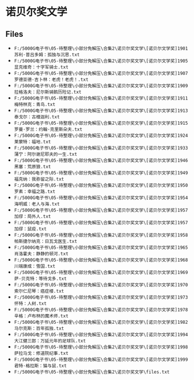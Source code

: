 # 诺贝尔奖文学

## Files

- `F:/5000G电子书\05-待整理\小部分免解压\合集2\诺贝尔奖文学\[诺贝尔文学奖]1901苏利·普吕多姆：孤独与沉思.txt`
- `F:/5000G电子书\05-待整理\小部分免解压\合集2\诺贝尔奖文学\[诺贝尔文学奖]1905显克维奇：十字军骑士.txt`
- `F:/5000G电子书\05-待整理\小部分免解压\合集2\诺贝尔奖文学\[诺贝尔文学奖]1907罗德亚德·吉卜林：老虎！老虎！.txt`
- `F:/5000G电子书\05-待整理\小部分免解压\合集2\诺贝尔奖文学\[诺贝尔文学奖]1909拉格洛夫：尼尔斯骑鹅历险记.txt`
- `F:/5000G电子书\05-待整理\小部分免解压\合集2\诺贝尔奖文学\[诺贝尔文学奖]1911梅特林克：青鸟.txt`
- `F:/5000G电子书\05-待整理\小部分免解压\合集2\诺贝尔奖文学\[诺贝尔文学奖]1913泰戈尔：古檀迦利.txt`
- `F:/5000G电子书\05-待整理\小部分免解压\合集2\诺贝尔奖文学\[诺贝尔文学奖]1915罗曼·罗兰：约翰·克里斯朵夫.txt`
- `F:/5000G电子书\05-待整理\小部分免解压\合集2\诺贝尔奖文学\[诺贝尔文学奖]1924莱蒙特：福地.txt`
- `F:/5000G电子书\05-待整理\小部分免解压\合集2\诺贝尔奖文学\[诺贝尔文学奖]1933蒲宁：阿尔谢尼耶夫的一生.txt`
- `F:/5000G电子书\05-待整理\小部分免解压\合集2\诺贝尔奖文学\[诺贝尔文学奖]1946黑塞：荒原狼.txt`
- `F:/5000G电子书\05-待整理\小部分免解压\合集2\诺贝尔奖文学\[诺贝尔文学奖]1949福克纳：我弥留之际.txt`
- `F:/5000G电子书\05-待整理\小部分免解压\合集2\诺贝尔奖文学\[诺贝尔文学奖]1950罗素：幸福之路.txt`
- `F:/5000G电子书\05-待整理\小部分免解压\合集2\诺贝尔奖文学\[诺贝尔文学奖]1954海明威：老人与海.txt`
- `F:/5000G电子书\05-待整理\小部分免解压\合集2\诺贝尔奖文学\[诺贝尔文学奖]1957加缪：局外人.txt`
- `F:/5000G电子书\05-待整理\小部分免解压\合集2\诺贝尔奖文学\[诺贝尔文学奖]1957加缪：鼠疫.txt`
- `F:/5000G电子书\05-待整理\小部分免解压\合集2\诺贝尔奖文学\[诺贝尔文学奖]1958帕斯捷尔纳克：日瓦戈医生.txt`
- `F:/5000G电子书\05-待整理\小部分免解压\合集2\诺贝尔奖文学\[诺贝尔文学奖]1965肖洛霍夫：静静的顿河.txt`
- `F:/5000G电子书\05-待整理\小部分免解压\合集2\诺贝尔奖文学\[诺贝尔文学奖]1968川端康成：雪国.txt`
- `F:/5000G电子书\05-待整理\小部分免解压\合集2\诺贝尔奖文学\[诺贝尔文学奖]1969萨·贝克特：等待戈多.txt`
- `F:/5000G电子书\05-待整理\小部分免解压\合集2\诺贝尔奖文学\[诺贝尔文学奖]1970索尔仁尼琴：癌症楼.txt`
- `F:/5000G电子书\05-待整理\小部分免解压\合集2\诺贝尔奖文学\[诺贝尔文学奖]1973怀特：人树.txt`
- `F:/5000G电子书\05-待整理\小部分免解压\合集2\诺贝尔奖文学\[诺贝尔文学奖]1978辛格：卢布林的魔术师.txt`
- `F:/5000G电子书\05-待整理\小部分免解压\合集2\诺贝尔奖文学\[诺贝尔文学奖]1982马尔克斯：百年孤独.txt`
- `F:/5000G电子书\05-待整理\小部分免解压\合集2\诺贝尔奖文学\[诺贝尔文学奖]1994大江健三郎：万延元年的足球队.txt`
- `F:/5000G电子书\05-待整理\小部分免解压\合集2\诺贝尔奖文学\[诺贝尔文学奖]1998萨拉马戈：修道院纪事.txt`
- `F:/5000G电子书\05-待整理\小部分免解压\合集2\诺贝尔奖文学\[诺贝尔文学奖]1999君特·格拉斯：猫与鼠.txt`
- `F:/5000G电子书\05-待整理\小部分免解压\合集2\诺贝尔奖文学\files.txt`

